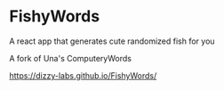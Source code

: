 # FishyWords
A react app that generates cute randomized fish for you

A fork of Una's ComputeryWords

https://dizzy-labs.github.io/FishyWords/
